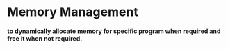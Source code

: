 # Memory Management
**to dynamically allocate memory for specific program when required and free it when not required.**

[//]: # ()